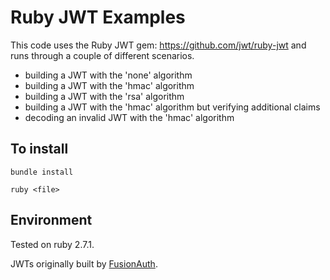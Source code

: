 # Ruby JWT Examples

This code uses the Ruby JWT gem: https://github.com/jwt/ruby-jwt and runs through a couple of different scenarios.

* building a JWT with the 'none' algorithm
* building a JWT with the 'hmac' algorithm
* building a JWT with the 'rsa' algorithm
* building a JWT with the 'hmac' algorithm but verifying additional claims
* decoding an invalid JWT with the 'hmac' algorithm

## To install

`bundle install`

`ruby <file>`

## Environment

Tested on ruby 2.7.1.

JWTs originally built by [FusionAuth](http://fusionauth.io).
